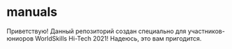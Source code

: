 # manuals
Приветствую!
Данный репозиторий создан специально для участников-юниоров WorldSkills Hi-Tech 2021!
Надеюсь, это вам пригодится.
